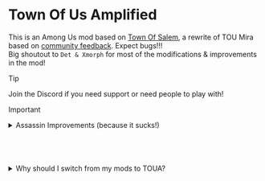 # Town Of Us Amplified
This is an Among Us mod based on [Town Of Salem](https://www.townofsalem.io/), a rewrite of TOU Mira based on [community feedback](https://docs.google.com/document/d/1It4-qedaFqSCWVu7A9kHNbzO9DgdBxFB_o9XvKG4aNo/edit?usp=sharing). Expect bugs!!!\
Big shoutout to `Det & Xmorph` for most of the modifications & improvements in the mod!
> [!TIP]
> Join the Discord if you need support or need people to play with!

> [!IMPORTANT]
> <details>
> <summary> Assassin Improvements (because it sucks!) </summary>
> Evil Guessers take away the fun from Social Deduction Games (SDGs). The meetings in the game are extremely dull. The only thing you could say was "oh I was here", "no I was there", "she was there" etc etc. You can't even share your information as an Investigative anymore. Do they just keep their information to themselves?
> 
> The worst offender is Detective or even Seer. Examine red, it flashes green. Examine blue, it flashes red. Instincts would make you call a meeting or something, but saying your information means players won't be able to know if purple is green or red. Because I've seen people saying "I think Red may have killed Green" and getting guessed as Detective later. See what I mean?
> 
> Players can't tell their information without the constant fear of death because LITERALLY EVERY KILLER COULD GUESS. 4 players (2 NKs and 2 Imps) who could kill you when you say ANYTHING about your role. Throw in Doomsayer, that makes it 5.
>
> Now, yes, I know why Assassin exists. It attempts to fix the role-claiming issue. I mean, it works as a bandaid issue because there are SO MANY instant-claim Crewmates by publicly doing something other roles can't. Role-claiming (or alignment claiming) was an issue because every role was unique. Now, you can make a role have multiple players. What does Assassin even do anymore??
>
> Our solution in the mod: it's a role again as an Imp Concealing! There's also some configuration for guessing Investigatives. Of course, if you want every killer to guess, you can toggle the setting in Assassin. Just try one game w/o Assassin and see how much less dull it is during meetings.

###### ​
<details>
<summary> Why should I switch from my mods to TOUA? </summary>

- There aren't any annoying welcome or long messages when you join a lobby. However requesting the last game summary or help can be one command away!
- TOUA contains almost all the roles from different mods (such as TOHE, TOUR/M), so you won't be missing out on anything. Some roles were deleted or modified to be more balanced with your gameplay experience in mind.
- Most mods have roles just to bloat it by adding an extra line to the role list. TOUA has only high-quality roles that provide actual information, or help the team.
- If some words (such as discriminatory content or people spamming “start”) isn’t your cup of tea, there is a built-in automod system!
- TOUA helps everyone use commands by displaying their short descriptions below the chatbox and their argument(s).
- TOUA remixes many mods’s ideas and adds more ideas into them. For example, the Natural Disasters and Quiz game modes in the EHR mod were reworked to the Hunger Games. It goes in-depth more than ND/Quiz, while still keeping the original idea.
- If this list wasn't convincing, you can always try TOUA and see if you like it better than the mods you already downloaded. Whatever you do, I respect your decision.

This mod is not affiliated with Among Us or Innersloth LLC, and the content contained therein is not endorsed or otherwise sponsored by Innersloth LLC. Portions of the materials contained herein are property of Innersloth LLC. © Innersloth LLC.
